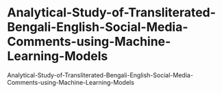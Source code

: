 # Analytical-Study-of-Transliterated-Bengali-English-Social-Media-Comments-using-Machine-Learning-Models
Analytical-Study-of-Transliterated-Bengali-English-Social-Media-Comments-using-Machine-Learning-Models
